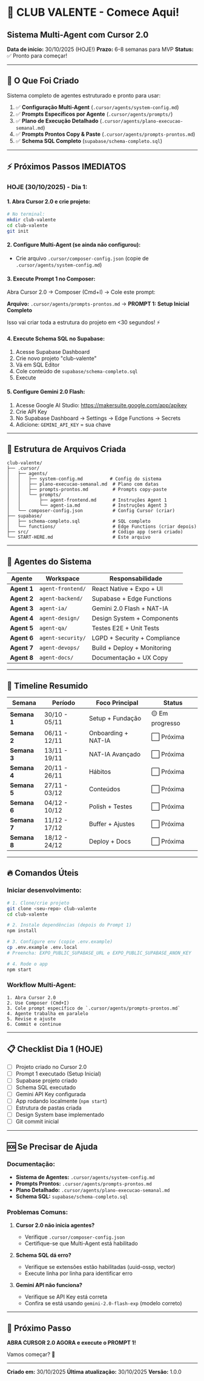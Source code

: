 # 🚀 CLUB VALENTE - Comece Aqui!
## Sistema Multi-Agent com Cursor 2.0

**Data de início:** 30/10/2025 (HOJE!)
**Prazo:** 6-8 semanas para MVP
**Status:** ✅ Pronto para começar!

---

## 🎯 O Que Foi Criado

Sistema completo de agentes estruturado e pronto para usar:

1. ✅ **Configuração Multi-Agent** (`.cursor/agents/system-config.md`)
2. ✅ **Prompts Específicos por Agente** (`.cursor/agents/prompts/`)
3. ✅ **Plano de Execução Detalhado** (`.cursor/agents/plano-execucao-semanal.md`)
4. ✅ **Prompts Prontos Copy & Paste** (`.cursor/agents/prompts-prontos.md`)
5. ✅ **Schema SQL Completo** (`supabase/schema-completo.sql`)

---

## ⚡ Próximos Passos IMEDIATOS

### **HOJE (30/10/2025) - Dia 1:**

#### **1. Abra Cursor 2.0 e crie projeto:**

```bash
# No terminal:
mkdir club-valente
cd club-valente
git init
```

#### **2. Configure Multi-Agent (se ainda não configurou):**

- Crie arquivo `.cursor/composer-config.json` (copie de `.cursor/agents/system-config.md`)

#### **3. Execute Prompt 1 no Composer:**

Abra Cursor 2.0 → Composer (Cmd+I) → Cole este prompt:

**Arquivo:** `.cursor/agents/prompts-prontos.md` → **PROMPT 1: Setup Inicial Completo**

Isso vai criar toda a estrutura do projeto em <30 segundos! ⚡

#### **4. Execute Schema SQL no Supabase:**

1. Acesse Supabase Dashboard
2. Crie novo projeto "club-valente"
3. Vá em SQL Editor
4. Cole conteúdo de `supabase/schema-completo.sql`
5. Execute

#### **5. Configure Gemini 2.0 Flash:**

1. Acesse Google AI Studio: https://makersuite.google.com/app/apikey
2. Crie API Key
3. No Supabase Dashboard → Settings → Edge Functions → Secrets
4. Adicione: `GEMINI_API_KEY` = sua chave

---

## 📁 Estrutura de Arquivos Criada

```
club-valente/
├── .cursor/
│   ├── agents/
│   │   ├── system-config.md          # Config do sistema
│   │   ├── plano-execucao-semanal.md  # Plano com datas
│   │   ├── prompts-prontos.md         # Prompts copy-paste
│   │   └── prompts/
│   │       ├── agent-frontend.md      # Instruções Agent 1
│   │       └── agent-ia.md            # Instruções Agent 3
│   └── composer-config.json           # Config Cursor (criar)
├── supabase/
│   ├── schema-completo.sql            # SQL completo
│   └── functions/                     # Edge Functions (criar depois)
├── src/                               # Código app (será criado)
└── START-HERE.md                      # Este arquivo
```

---

## 🎯 Agentes do Sistema

| Agente | Workspace | Responsabilidade |
|--------|-----------|------------------|
| **Agent 1** | `agent-frontend/` | React Native + Expo + UI |
| **Agent 2** | `agent-backend/` | Supabase + Edge Functions |
| **Agent 3** | `agent-ia/` | Gemini 2.0 Flash + NAT-IA |
| **Agent 4** | `agent-design/` | Design System + Components |
| **Agent 5** | `agent-qa/` | Testes E2E + Unit Tests |
| **Agent 6** | `agent-security/` | LGPD + Security + Compliance |
| **Agent 7** | `agent-devops/` | Build + Deploy + Monitoring |
| **Agent 8** | `agent-docs/` | Documentação + UX Copy |

---

## 📅 Timeline Resumido

| Semana | Período | Foco Principal | Status |
|--------|---------|----------------|--------|
| **Semana 1** | 30/10 - 05/11 | Setup + Fundação | 🟡 Em progresso |
| **Semana 2** | 06/11 - 12/11 | Onboarding + NAT-IA | ⬜ Próxima |
| **Semana 3** | 13/11 - 19/11 | NAT-IA Avançado | ⬜ Próxima |
| **Semana 4** | 20/11 - 26/11 | Hábitos | ⬜ Próxima |
| **Semana 5** | 27/11 - 03/12 | Conteúdos | ⬜ Próxima |
| **Semana 6** | 04/12 - 10/12 | Polish + Testes | ⬜ Próxima |
| **Semana 7** | 11/12 - 17/12 | Buffer + Ajustes | ⬜ Próxima |
| **Semana 8** | 18/12 - 24/12 | Deploy + Docs | ⬜ Próxima |

---

## 🔥 Comandos Úteis

### **Iniciar desenvolvimento:**

```bash
# 1. Clone/crie projeto
git clone <seu-repo> club-valente
cd club-valente

# 2. Instale dependências (depois do Prompt 1)
npm install

# 3. Configure env (copie .env.example)
cp .env.example .env.local
# Preencha: EXPO_PUBLIC_SUPABASE_URL e EXPO_PUBLIC_SUPABASE_ANON_KEY

# 4. Rode o app
npm start
```

### **Workflow Multi-Agent:**

```
1. Abra Cursor 2.0
2. Use Composer (Cmd+I)
3. Cole prompt específico de `.cursor/agents/prompts-prontos.md`
4. Agente trabalha em paralelo
5. Revise e ajuste
6. Commit e continue
```

---

## 📋 Checklist Dia 1 (HOJE)

- [ ] Projeto criado no Cursor 2.0
- [ ] Prompt 1 executado (Setup Inicial)
- [ ] Supabase projeto criado
- [ ] Schema SQL executado
- [ ] Gemini API Key configurada
- [ ] App rodando localmente (`npm start`)
- [ ] Estrutura de pastas criada
- [ ] Design System base implementado
- [ ] Git commit inicial

---

## 🆘 Se Precisar de Ajuda

### **Documentação:**

- **Sistema de Agentes:** `.cursor/agents/system-config.md`
- **Prompts Prontos:** `.cursor/agents/prompts-prontos.md`
- **Plano Detalhado:** `.cursor/agents/plano-execucao-semanal.md`
- **Schema SQL:** `supabase/schema-completo.sql`

### **Problemas Comuns:**

1. **Cursor 2.0 não inicia agentes?**
   - Verifique `.cursor/composer-config.json`
   - Certifique-se que Multi-Agent está habilitado

2. **Schema SQL dá erro?**
   - Verifique se extensões estão habilitadas (uuid-ossp, vector)
   - Execute linha por linha para identificar erro

3. **Gemini API não funciona?**
   - Verifique se API Key está correta
   - Confira se está usando `gemini-2.0-flash-exp` (modelo correto)

---

## 🎉 Próximo Passo

**ABRA CURSOR 2.0 AGORA e execute o PROMPT 1!**

Vamos começar? 🚀

---

**Criado em:** 30/10/2025
**Última atualização:** 30/10/2025
**Versão:** 1.0.0
